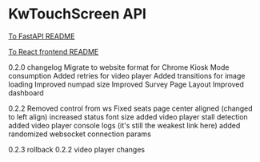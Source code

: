 # KwTouchScreen API
[To FastAPI README](./backend/README.md)

[To React frontend README](./frontend/README.md)

0.2.0 changelog
Migrate to website format for Chrome Kiosk Mode consumption
Added retries for video player
Added transitions for image loading
Improved numpad size
Improved Survey Page Layout
Improved dashboard

0.2.2
Removed control from ws
Fixed seats page center aligned (changed to left align)
increased status font size
added video player stall detection
added video player console logs (it's still the weakest link here)
added randomized websocket connection params


0.2.3
rollback 0.2.2 video player changes